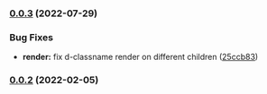 ### [0.0.3](https://github.com/dimaslz/react-dynamic-classname/compare/v0.0.2...v0.0.3) (2022-07-29)


### Bug Fixes

* **render:** fix d-classname render on different children ([25ccb83](https://github.com/dimaslz/react-dynamic-classname/commit/25ccb83988c05f19490756d0687884312bb1d856))

### [0.0.2](https://github.com/dimaslz/react-dynamic-classname/compare/v0.0.2...v0.0.3) (2022-02-05)


